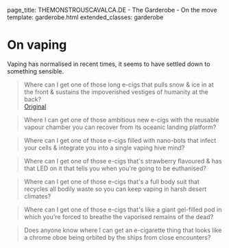 page_title: THEMONSTROUSCAVALCA.DE - The Garderobe - On the move
template: garderobe.html
extended_classes: garderobe

# On vaping

Vaping has normalised in recent times, it seems to have settled down to something sensible.

> Where can I get one of those long e-cigs that pulls snow & ice in at the front & sustains the impoverished vestiges of humanity at the back?<br />
[Original](https://twitter.com/FatConan/statuses/598816567380615168)

> Where I can get one of those ambitious new e-cigs with the reusable vapour chamber you can recover from its oceanic landing platform?

> Where can I get one of those e-cigs filled with nano-bots that infect your cells &amp; integrate you into a single vaping hive mind?

> Where can I get one of those e-cigs that's strawberry flavoured &amp; has that LED on it that tells you when you're going to be euthanised?

> Where can I get one of those e-cigs that's a full body suit that recycles all bodily waste so you can keep vaping in harsh desert climates?

> Where can I get one of those e-cigs that's like a giant gel-filled pod in which you're forced to breathe the vaporised remains of the dead?

> Does anyone know where I can get an e-cigarette thing that looks like a chrome oboe being orbited by the ships from close encounters?
